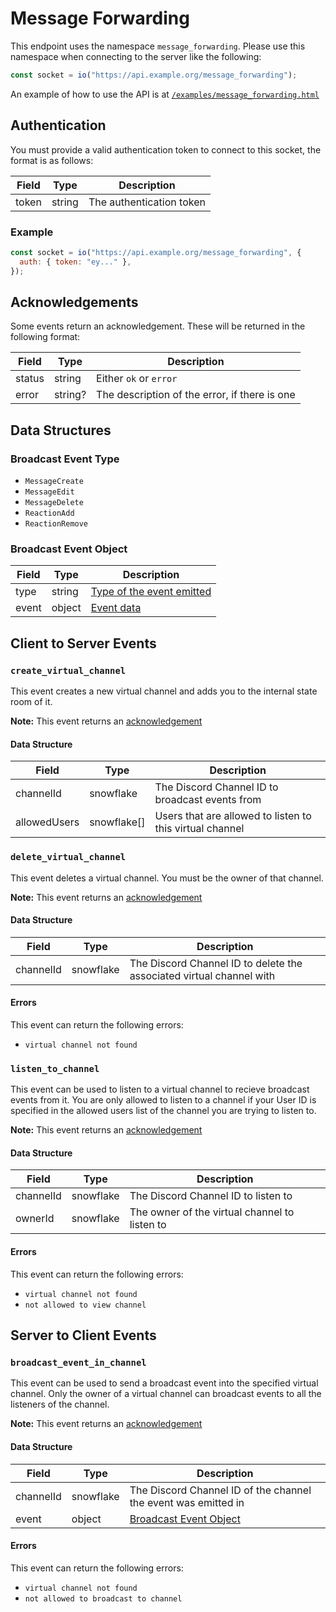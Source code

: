 # Message Forwarding

This endpoint uses the namespace `message_forwarding`. Please use this namespace when connecting to
the server like the following:

```js
const socket = io("https://api.example.org/message_forwarding");
```

An example of how to use the API is at [`/examples/message_forwarding.html`](/examples/message_forwarding.html)

## Authentication

You must provide a valid authentication token to connect to this socket, the format is as follows:

| Field | Type   | Description              |
| ----- | ------ | ------------------------ |
| token | string | The authentication token |

### Example

```js
const socket = io("https://api.example.org/message_forwarding", {
  auth: { token: "ey..." },
});
```

## Acknowledgements

Some events return an acknowledgement. These will be returned in the following format:

| Field  | Type    | Description                                   |
| ------ | ------- | --------------------------------------------- |
| status | string  | Either `ok` or `error`                        |
| error  | string? | The description of the error, if there is one |

## Data Structures

### Broadcast Event Type

- `MessageCreate`
- `MessageEdit`
- `MessageDelete`
- `ReactionAdd`
- `ReactionRemove`

### Broadcast Event Object

| Field | Type   | Description                                                                            |
| ----- | ------ | -------------------------------------------------------------------------------------- |
| type  | string | [Type of the event emitted](#broadcast-event-type)                                     |
| event | object | [Event data](https://discord.com/developers/docs/events/gateway-events#receive-events) |

## Client to Server Events

### `create_virtual_channel`

This event creates a new virtual channel and adds you to the internal state room of it.

**Note:** This event returns an [acknowledgement](#acknowledgements)

#### Data Structure

| Field        | Type        | Description                                              |
| ------------ | ----------- | -------------------------------------------------------- |
| channelId    | snowflake   | The Discord Channel ID to broadcast events from          |
| allowedUsers | snowflake[] | Users that are allowed to listen to this virtual channel |

### `delete_virtual_channel`

This event deletes a virtual channel. You must be the owner of that channel.

**Note:** This event returns an [acknowledgement](#acknowledgements)

#### Data Structure

| Field     | Type      | Description                                                          |
| --------- | --------- | -------------------------------------------------------------------- |
| channelId | snowflake | The Discord Channel ID to delete the associated virtual channel with |

#### Errors

This event can return the following errors:

- `virtual channel not found`

### `listen_to_channel`

This event can be used to listen to a virtual channel to recieve broadcast events from it. You are
only allowed to listen to a channel if your User ID is specified in the allowed users list of the
channel you are trying to listen to.

**Note:** This event returns an [acknowledgement](#acknowledgements)

#### Data Structure

| Field     | Type      | Description                                   |
| --------- | --------- | --------------------------------------------- |
| channelId | snowflake | The Discord Channel ID to listen to           |
| ownerId   | snowflake | The owner of the virtual channel to listen to |

#### Errors

This event can return the following errors:

- `virtual channel not found`
- `not allowed to view channel`

## Server to Client Events

### `broadcast_event_in_channel`

This event can be used to send a broadcast event into the specified virtual channel. Only the
owner of a virtual channel can broadcast events to all the listeners of the channel.

**Note:** This event returns an [acknowledgement](#acknowledgements)

#### Data Structure

| Field     | Type      | Description                                                    |
| --------- | --------- | -------------------------------------------------------------- |
| channelId | snowflake | The Discord Channel ID of the channel the event was emitted in |
| event     | object    | [Broadcast Event Object](#broadcast-event-object)              |

#### Errors

This event can return the following errors:

- `virtual channel not found`
- `not allowed to broadcast to channel`
